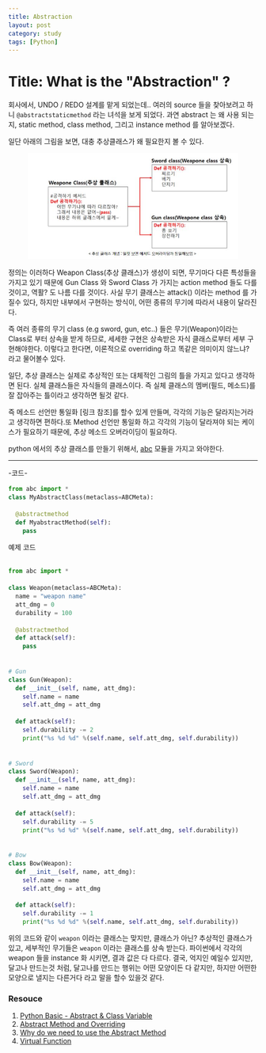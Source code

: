 ```yaml
---
title: Abstraction
layout: post
category: study
tags: [Python]
---
```

# Title: What is the "Abstraction" ?
회사에서, UNDO / REDO 설계를 맡게 되었는데.. 여러의 source 들을 찾아보려고 하니 `@abstractstaticmethod` 라는 녀석을 보게 되었다. 과연 abstract 는 왜 사용 되는지, static method, class method, 그리고 instance method 를 알아보겠다.

일단 아래의 그림을 보면, 대충 추상클래스가 왜 필요한지 볼 수 있다.
<figure>
  <img src = "../../../assets/img/study/Abstract.JPG">
</figure>

정의는 이러하다 Weapon Class(추상 클래스)가 생성이 되면, 무기마다 다른 특성들을 가지고 있기 때문에 Gun Class 와 Sword Class 가 가지는 action method 들도 다를것이고, 역활? 도 나름 다를 것이다. 사실 무기 클래스는 attack() 이라는 method 를 가질수 있다, 하지만 내부에서 구현하는 방식이, 어떤 종류의 무기에 따라서 내용이 달라진다.

즉 여러 종류의 무기 class (e.g sword, gun, etc..) 들은 무기(Weapon)이라는 Class로 부터 상속을 받게 하므로, 세세한 구현은 상속받은 자식 클래스로부터 세부 구현해야한다. 이렇다고 한다면, 이론적으로 overriding 하고 똑같은 의미이지 않느냐? 라고 물어볼수 있다.

일단, 추상 클래스는 실제로 추상적인 또는 대체적인 그림의 틀을 가지고 있다고 생각하면 된다. 실체 클래스들은 자식들의 클래스이다. 즉 실체 클래스의 멤버(필드, 메소드)를 잘 잡아주는 틀이라고 생각하면 될것 같다.

즉 메소드 선언만 통일화 [링크 참조]를 할수 있게 만들며, 각각의 기능은 달라지는거라고 생각하면 편하다.또 Method 선언만 통일화 하고 각각의 기능이 달라져야 되는 케이스가 필요하기 때문에, 추상 메소드 오버라이딩이 필요하다.

python 에서의 추상 클래스를 만들기 위해서, [abc](https://docs.python.org/3/library/abc.html) 모듈을 가지고 와야한다.

---
-코드-
```python
from abc import *
class MyAbstractClass(metaclass=ABCMeta):

  @abstractmethod
  def MyabstractMethod(self):
    pass
```

예제 코드
```python

from abc import *

class Weapon(metaclass=ABCMeta):
  name = "weapon name"
  att_dmg = 0
  durability = 100

  @abstractmethod
  def attack(self):
    pass


# Gun
class Gun(Weapon):
  def __init__(self, name, att_dmg):
    self.name = name
    self.att_dmg = att_dmg

  def attack(self):
    self.durability -= 2
    print("%s %d %d" %(self.name, self.att_dmg, self.durability))


# Sword
class Sword(Weapon):
  def __init__(self, name, att_dmg):
    self.name = name
    self.att_dmg = att_dmg

  def attack(self):
    self.durability -= 5
    print("%s %d %d" %(self.name, self.att_dmg, self.durability))


# Bow
class Bow(Weapon):
  def __init__(self, name, att_dmg):
    self.name = name
    self.att_dmg = att_dmg

  def attack(self):
    self.durability -= 1
    print("%s %d %d" %(self.name, self.att_dmg, self.durability))

```
위의 코드와 같이 `weapon` 이라는 클래스는 맞지만, 클래스가 아닌? 추상적인 클래스가 있고, 세부적인 무기들은  `weapon` 이라는 클래스를 상속 받는다. 파이썬에서 각각의 weapon 들을 instance 화 시키면, 결과 값은 다 다르다. 결국, 억지인 예일수 있지만, 달고나 만드는것 처럼, 달고나를 만드는 행위는 어떤 모양이든 다 같지만, 하지만 어떤한 모양으로 낼지는 다른거다 라고 말을 할수 있을것 같다.

### Resouce
1. [Python Basic - Abstract & Class Variable](https://ybworld.tistory.com/27)
2. [Abstract Method and Overriding](https://21413011.tistory.com/72)
3. [Why do we need to use the Abstract Method](https://edu.goorm.io/learn/lecture/41/%EB%B0%94%EB%A1%9C%EC%8B%A4%EC%8A%B5-%EC%83%9D%ED%99%9C%EC%BD%94%EB%94%A9-%EC%9E%90%EB%B0%94-java/lesson/734/%EC%B6%94%EC%83%81%ED%81%B4%EB%9E%98%EC%8A%A4%EB%A5%BC-%EC%82%AC%EC%9A%A9%ED%95%98%EB%8A%94-%EC%9D%B4%EC%9C%A0)
4. [Virtual Function](http://tcpschool.com/cpp/cpp_polymorphism_virtual)
